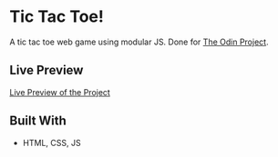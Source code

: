# Tic Tac Toe!

A tic tac toe web game using modular JS. Done for [The Odin Project](https://www.theodinproject.com/lessons/node-path-javascript-tic-tac-toe).

## Live Preview

[Live Preview of the Project](https://s-y-a-n.github.io/tic-tac-toe)

## Built With

* HTML, CSS, JS